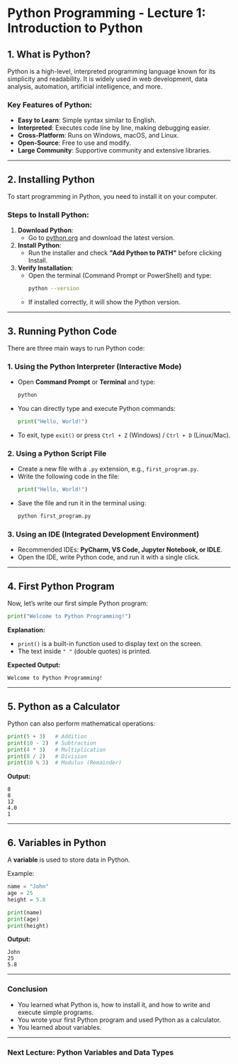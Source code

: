 # **Python Programming - Lecture 1: Introduction to Python**

## **1. What is Python?**
Python is a high-level, interpreted programming language known for its simplicity and readability. It is widely used in web development, data analysis, automation, artificial intelligence, and more.

### **Key Features of Python:**
- **Easy to Learn**: Simple syntax similar to English.
- **Interpreted**: Executes code line by line, making debugging easier.
- **Cross-Platform**: Runs on Windows, macOS, and Linux.
- **Open-Source**: Free to use and modify.
- **Large Community**: Supportive community and extensive libraries.

---

## **2. Installing Python**
To start programming in Python, you need to install it on your computer.

### **Steps to Install Python:**
1. **Download Python**:  
   - Go to [python.org](https://www.python.org/downloads/) and download the latest version.
2. **Install Python**:  
   - Run the installer and check **"Add Python to PATH"** before clicking Install.
3. **Verify Installation**:  
   - Open the terminal (Command Prompt or PowerShell) and type:
     ```bash
     python --version
     ```
   - If installed correctly, it will show the Python version.

---

## **3. Running Python Code**
There are three main ways to run Python code:

### **1. Using the Python Interpreter (Interactive Mode)**
- Open **Command Prompt** or **Terminal** and type:
  ```bash
  python
  ```
- You can directly type and execute Python commands:
  ```python
  print("Hello, World!")
  ```
- To exit, type `exit()` or press `Ctrl + Z` (Windows) / `Ctrl + D` (Linux/Mac).

### **2. Using a Python Script File**
- Create a new file with a `.py` extension, e.g., `first_program.py`.
- Write the following code in the file:
  ```python
  print("Hello, World!")
  ```
- Save the file and run it in the terminal using:
  ```bash
  python first_program.py
  ```

### **3. Using an IDE (Integrated Development Environment)**
- Recommended IDEs: **PyCharm, VS Code, Jupyter Notebook, or IDLE**.
- Open the IDE, write Python code, and run it with a single click.

---

## **4. First Python Program**
Now, let’s write our first simple Python program:

```python
print("Welcome to Python Programming!")
```

**Explanation:**
- `print()` is a built-in function used to display text on the screen.
- The text inside `" "` (double quotes) is printed.

**Expected Output:**
```
Welcome to Python Programming!
```

---

## **5. Python as a Calculator**
Python can also perform mathematical operations:

```python
print(5 + 3)   # Addition
print(10 - 2)  # Subtraction
print(4 * 3)   # Multiplication
print(8 / 2)   # Division
print(10 % 3)  # Modulus (Remainder)
```

**Output:**
```
8
8
12
4.0
1
```

---

## **6. Variables in Python**
A **variable** is used to store data in Python.

Example:
```python
name = "John"
age = 25
height = 5.8

print(name)
print(age)
print(height)
```

**Output:**
```
John
25
5.8
```

---

### **Conclusion**
- You learned what Python is, how to install it, and how to write and execute simple programs.
- You wrote your first Python program and used Python as a calculator.
- You learned about variables.

---

### **Next Lecture: Python Variables and Data Types**

